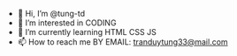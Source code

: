 - 👋 Hi, I’m @tung-td
- 👀 I’m interested in CODING
- 🌱 I’m currently learning HTML CSS JS
- 📫 How to reach me BY EMAIL: tranduytung33@mail.com

<!---
tung-td/tung-td is a ✨ special ✨ repository because its `README.md` (this file) appears on your GitHub profile.
You can click the Preview link to take a look at your changes.
--->
